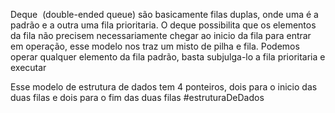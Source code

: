 Deque  (double-ended queue) são basicamente filas duplas, onde uma é a padrão e a outra uma fila prioritaria. O deque possibilita que os elementos da fila não precisem necessariamente chegar ao inicio da fila para entrar em operação, esse modelo nos traz um misto de pilha e fila.
Podemos operar qualquer elemento da fila padrão, basta subjulga-lo a fila prioritaria e executar

Esse modelo de estrutura de dados tem 4 ponteiros, dois para o inicio das duas filas e dois para o fim das duas filas
#estruturaDeDados 
